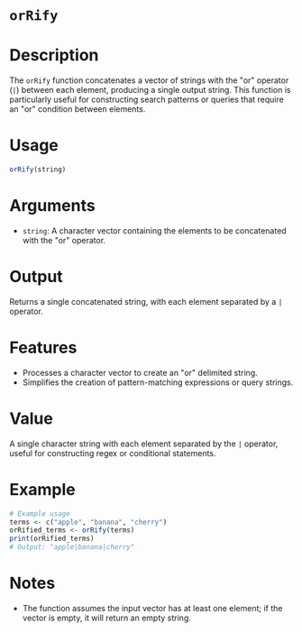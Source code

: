 # `orRify`

# Description

The `orRify` function concatenates a vector of strings with the "or" operator (`|`) between each element, producing a single output string. This function is particularly useful for constructing search patterns or queries that require an "or" condition between elements.

# Usage

``` r
orRify(string)
```

# Arguments

-   `string`: A character vector containing the elements to be concatenated with the "or" operator.

# Output

Returns a single concatenated string, with each element separated by a `|` operator.

# Features

-   Processes a character vector to create an "or" delimited string.
-   Simplifies the creation of pattern-matching expressions or query strings.

# Value

A single character string with each element separated by the `|` operator, useful for constructing regex or conditional statements.

# Example

``` r
# Example usage
terms <- c("apple", "banana", "cherry")
orRified_terms <- orRify(terms)
print(orRified_terms)
# Output: "apple|banana|cherry"
```

# Notes

-   The function assumes the input vector has at least one element; if the vector is empty, it will return an empty string.
